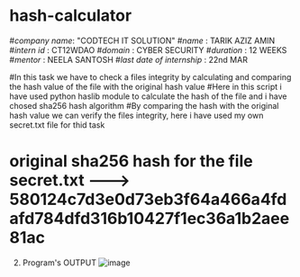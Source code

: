 # hash-calculator

#*company name*: "CODTECH IT SOLUTION"
#*name* : TARIK AZIZ AMIN
#*intern id* : CT12WDAO
#*domain* : CYBER SECURITY
#*duration* : 12 WEEKS
#*mentor* : NEELA SANTOSH
#*last date of internship* : 22nd MAR

#In this task we have to check a files integrity by calculating and comparing the hash value of the file with the original hash value
#Here in this script i have used python haslib module to calculate the hash of the file and i have chosed sha256 hash algorithm
#By comparing the hash with the original hash value we can verify the files integrity, here i have used my own secret.txt file for thid task
# original sha256 hash for the file secret.txt ---> 580124c7d3e0d73eb3f64a466a4fdafd784dfd316b10427f1ec36a1b2aee81ac


2. Program's OUTPUT
![image](https://github.com/user-attachments/assets/f166b1be-7a3c-458b-b6be-fe3cb17f364e)

